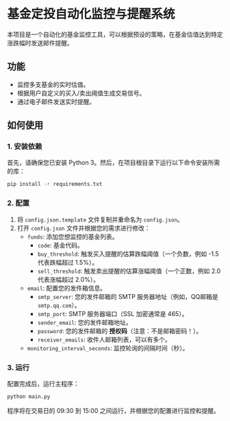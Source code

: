 # 基金定投自动化监控与提醒系统

本项目是一个自动化的基金监控工具，可以根据预设的策略，在基金估值达到特定涨跌幅时发送邮件提醒。

## 功能

- 监控多支基金的实时估值。
- 根据用户自定义的买入/卖出阈值生成交易信号。
- 通过电子邮件发送实时提醒。

## 如何使用

### 1. 安装依赖

首先，请确保您已安装 Python 3。然后，在项目根目录下运行以下命令安装所需的库：

```bash
pip install -r requirements.txt
```

### 2. 配置

1.  将 `config.json.template` 文件复制并重命名为 `config.json`。
2.  打开 `config.json` 文件并根据您的需求进行修改：
    *   `funds`: 添加您想监控的基金列表。
        *   `code`: 基金代码。
        *   `buy_threshold`: 触发买入提醒的估算跌幅阈值（一个负数，例如 -1.5 代表跌幅超过 1.5%）。
        *   `sell_threshold`: 触发卖出提醒的估算涨幅阈值（一个正数，例如 2.0 代表涨幅超过 2.0%）。
    *   `email`: 配置您的发件箱信息。
        *   `smtp_server`: 您的发件邮箱的 SMTP 服务器地址（例如，QQ邮箱是 `smtp.qq.com`）。
        *   `smtp_port`: SMTP 服务器端口（SSL 加密通常是 465）。
        *   `sender_email`: 您的发件邮箱地址。
        *   `password`: 您的发件邮箱的 **授权码**（注意：不是邮箱密码！）。
        *   `receiver_emails`: 收件人邮箱列表，可以有多个。
    *   `monitoring_interval_seconds`: 监控轮询的间隔时间（秒）。

### 3. 运行

配置完成后，运行主程序：

```bash
python main.py
```

程序将在交易日的 09:30 到 15:00 之间运行，并根据您的配置进行监控和提醒。